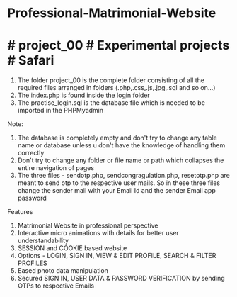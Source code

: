 # Professional-Matrimonial-Website
# # project_00 # Experimental projects # Safari

1. The folder project_00 is the complete folder consisting of all the required files arranged in folders (.php,.css,.js,.jpg,.sql and so on...)
2. The index.php is found inside the login folder
3. The practise_login.sql is the database file which is needed to be imported in the PHPMyadmin

Note:
1. The database is completely empty and don't try to change any table name or database unless u don't have the knowledge of handling them correctly
2. Don't try to change any folder or file name or path which collapses the entire navigation of pages
3. The three files - sendotp.php, sendcongragulation.php, resetotp.php are meant to send otp to the respective user mails. So in these three files change the sender mail with your Email Id and the sender Email app password

Features
1. Matrimonial Website in professional perspective
2. Interactive micro animations with details for better user understandability
3. SESSION and COOKIE based website
4. Options - LOGIN, SIGN IN, VIEW & EDIT PROFILE, SEARCH & FILTER PROFILES
5. Eased photo data manipulation
6. Secured SIGN IN, USER DATA & PASSWORD VERIFICATION by sending OTPs to respective Emails
